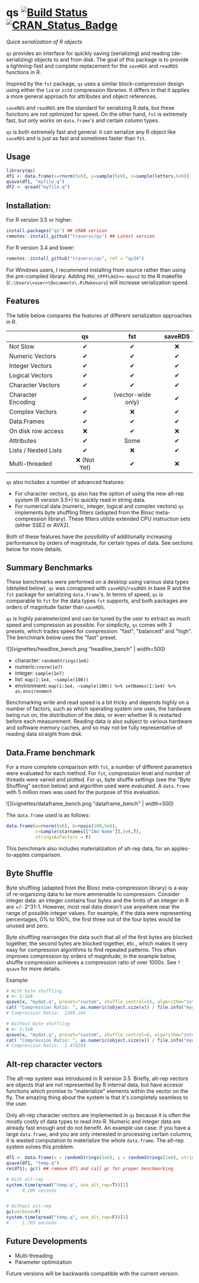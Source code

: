 # qs [![Build Status](https://travis-ci.org/traversc/qs.svg)](https://travis-ci.org/traversc/qs) [![CRAN\_Status\_Badge](http://www.r-pkg.org/badges/version/qs)](https://cran.r-project.org/package=qs)

*Quick serialization of R objects*

`qs` provides an interface for quickly saving (serializing) and reading (de-serializing) objects to and from disk. The goal of this package is to provide a lightning-fast and complete replacement for the `saveRDS` and `readRDS` functions in R.

Inspired by the `fst` package, `qs` uses a similar block-compression design using either the `lz4` or `zstd` compression libraries. It differs in that it applies a more general approach for attributes and object references.  

`saveRDS` and `readRDS` are the standard for serializing R data, but these functions are not optimized for speed.  On the other hand, `fst` is extremely fast, but only works on `data.frame`'s and certain column types.  

`qs` is both  extremely fast and general: it can serialize any R object like `saveRDS` and is just as fast and sometimes faster than `fst`.

## Usage

```r
library(qs)
df1 <- data.frame(x=rnorm(5e6), y=sample(5e6), z=sample(letters,5e6))
qsave(df1, "myfile.q")
df2 <- qread("myfile.q")
```
## Installation:
For R version 3.5 or higher:

```r
install.packages("qs") ## CRAN version
remotes::install_github("traversc/qs") ## Latest version
```
For R version 3.4 and lower:

```r
remotes::install_github("traversc/qs", ref = "qs34")
```
For Windows users, I recommend installing from source rather than using the pre-compiled library. Adding `PKG_CPPFLAGS+=-mavx2` to the R makefile (`C:\Users\<user>\Documents\.R\Makevars`) will increase serialization speed. 
## Features
The table below compares the features of different serialization approaches in R.

|                    | qs         | fst           | saveRDS  |
|--------------------|:-----------:|:---------------:|:----------:|
| Not Slow             | &#10004;   | &#10004;       | &#10060; |
| Numeric Vectors    | &#10004;   | &#10004;       | &#10004;  |
| Integer Vectors    | &#10004;   | &#10004;       | &#10004;  |
| Logical Vectors    | &#10004;   | &#10004;       | &#10004;  |
| Character Vectors  | &#10004;   | &#10004;       | &#10004;  |
| Character Encoding | &#10004;   | (vector-wide only) | &#10004;  |
| Complex Vectors    | &#10004;   | &#10060;      | &#10004;  |
| Data.Frames        | &#10004;   | &#10004;       | &#10004;  |
| On disk row access | &#10060;  | &#10004;       | &#10060; |
| Attributes         | &#10004;   | Some          | &#10004;  |
| Lists / Nested Lists| &#10004;   |  &#10060;     | &#10004;  |
| Multi-threaded     | &#10060; (Not Yet) | &#10004;      |  &#10060;   |


`qs` also includes a number of advanced features:

* For character vectors, qs also has the option of using the new alt-rep system (R version 3.5+) to quickly read in string data.
* For numerical data (numeric, integer, logical and complex vectors) `qs` implements byte shuffling filters (adopted from the Blosc meta-compression library).  These filters utilize extended CPU instruction sets (either SSE2 or AVX2).

Both of these features have the possibility of additionally increasing performance by orders of magnitude, for certain types of data.  See sections below for more details.  
## Summary Benchmarks

These benchmarks were performed on a desktop using various data types (detailed below). `qs` was comapared with `saveRDS`/`readRDS` in base R and the `fst` package for serializing `data.frame`'s.  In terms of speed, `qs` is  comparable to `fst` for the data types `fst` supports, and both packages are orders of magnitude faster than `saveRDS`.  

`qs` is highly parameterized and can be tuned by the user to extract as much speed and compression as possible.  For simplicity, `qs` comes with 3 presets, which trades speed for compression: "fast", "balanced" and "high".  The benchmark below uses the "fast" preset.  

![](vignettes/headline_bench.png "headline_bench" | width=500)

* character: `randomStrings(1e6)`
* numeric:`rnorm(1e7)`
* integer: `sample(1e7)`
* list: `map(1:1e4, ~sample(100))`
* environment: `map(1:1e4, ~sample(100)) %>% setNames(1:1e4) %>% as.environment`


Benchmarking write and read speed is a bit tricky and depends highly on a number of factors, such as which operating system one uses, the hardware being run on, the distribution of the data, or even whether R is restarted before each measurement.  Reading data is also subject to various hardware and software memory caches, and so may not be fully representative of reading data straight from disk.  

## Data.Frame benchmark

For a more complete comparison with `fst`, a number of different parameters were evaluated for each method.  For `fst`, compression level and number of threads were varied and plotted.  For `qs`, byte shuffle settings (see the "Byte Shuffling" section below) and algorithm used were evaluated.  A `data.frame` with 5 million rows was used for the purpose of this evaluation. 

![](vignettes/dataframe_bench.png "dataframe_bench" | width=500)

The `data.frame` used is as follows:

```r
data.frame(a=rnorm(5e6), b=rpois(100,5e6),
           c=sample(starnames[["IAU Name"]],5e6,T), 
           stringsAsFactors = F)
```

This benchmark also includes materialization of alt-rep data, for an apples-to-apples comparison.  

## Byte Shuffle

Byte shuffling (adapted from the Blosc meta-compression library) is a way of re-organizing data to be more ammenable to compression.  Consider integer data: an integer contains four bytes and the limits of an integer in R are +/- 2^31-1.  However, most real data doesn't use anywhere near the range of possible integer values.  For example, if the data were representing percentages, 0% to 100%, the first three out of the four bytes would be unused and zero.    

Byte shuffling rearranges the data such that all of the first bytes are blocked together, the second bytes are blocked together, etc., which makes it very easy for compression algorithms to find repeated patterns.  This often improves compression by orders of magnitude; in the example below, shuffle compression achieves a compression ratio of over 1000x.  See `?qsave` for more details. 

Example:

```r
# With byte shuffling
x <- 1:1e8
qsave(x, "mydat.q", preset="custom", shuffle_control=15, algorithm="zstd")
cat( "Compression Ratio: ", as.numeric(object.size(x)) / file.info("mydat.q")$size, "\n" )
# Compression Ratio:  1389.164

# Without byte shuffling
x <- 1:1e8
qsave(x, "mydat.q", preset="custom", shuffle_control=0, algorithm="zstd")
cat( "Compression Ratio: ", as.numeric(object.size(x)) / file.info("mydat.q")$size, "\n" )
# Compression Ratio:  1.479294 
```

## Alt-rep character vectors

The alt-rep system was introduced in R version 3.5.  Briefly, alt-rep vectors are objects that are not represented by R internal data, but have accesor functions which promise to "materialize" elements within the vector on the fly.  The amazing thing about the system is that it's completely seamless to the user.  

Only alt-rep character vectors are implemented in `qs` because it is often the mostly costly of data types to read into R.  Numeric and integer data are already fast enough and do not benefit.  An example use case: if you have a large `data.frame`, and you are only interested in processing certain columns, it is wasted computatoin to materialize the whole `data.frame`.  The alt-rep system solves this problem.  


```r
df1 <- data.frame(x = randomStrings(1e6), y = randomStrings(1e6), stringsAsFactors = F)
qsave(df1, "temp.q")
rm(df1); gc() ## remove df1 and call gc for proper benchmarking

# With alt-rep
system.time(qread("temp.q", use_alt_rep=T))[1]
#     0.109 seconds


# Without alt-rep
gc(verbose=F)
system.time(qread("temp.q", use_alt_rep=F))[1]
#     1.703 seconds
```

## Future Developments

* Multi-threading
* Parameter optimization

Future versions will be backwards compatible with the current version.  
